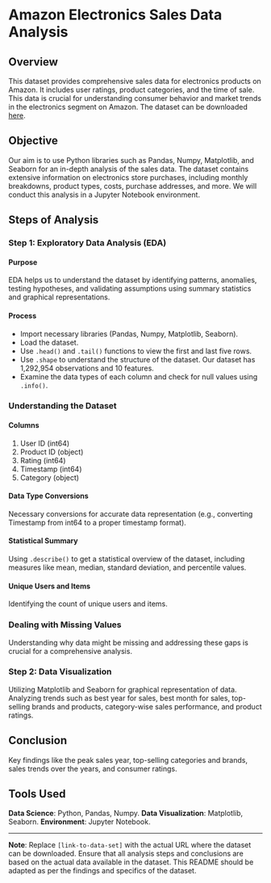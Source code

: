 # Amazon Electronics Sales Data Analysis

## Overview
This dataset provides comprehensive sales data for electronics products on Amazon. It includes user ratings, product categories, and the time of sale. This data is crucial for understanding consumer behavior and market trends in the electronics segment on Amazon. The dataset can be downloaded [here](link-to-data-set).

## Objective
Our aim is to use Python libraries such as Pandas, Numpy, Matplotlib, and Seaborn for an in-depth analysis of the sales data. The dataset contains extensive information on electronics store purchases, including monthly breakdowns, product types, costs, purchase addresses, and more. We will conduct this analysis in a Jupyter Notebook environment.

## Steps of Analysis

### Step 1: Exploratory Data Analysis (EDA)
#### Purpose
EDA helps us to understand the dataset by identifying patterns, anomalies, testing hypotheses, and validating assumptions using summary statistics and graphical representations.
#### Process
- Import necessary libraries (Pandas, Numpy, Matplotlib, Seaborn).
- Load the dataset.
- Use `.head()` and `.tail()` functions to view the first and last five rows.
- Use `.shape` to understand the structure of the dataset. Our dataset has 1,292,954 observations and 10 features.
- Examine the data types of each column and check for null values using `.info()`.

### Understanding the Dataset
#### Columns
1. User ID (int64)
2. Product ID (object)
3. Rating (int64)
4. Timestamp (int64)
5. Category (object)
#### Data Type Conversions
Necessary conversions for accurate data representation (e.g., converting Timestamp from int64 to a proper timestamp format).
#### Statistical Summary
Using `.describe()` to get a statistical overview of the dataset, including measures like mean, median, standard deviation, and percentile values.
#### Unique Users and Items
Identifying the count of unique users and items.

### Dealing with Missing Values
Understanding why data might be missing and addressing these gaps is crucial for a comprehensive analysis.

### Step 2: Data Visualization
Utilizing Matplotlib and Seaborn for graphical representation of data. Analyzing trends such as best year for sales, best month for sales, top-selling brands and products, category-wise sales performance, and product ratings.

## Conclusion
Key findings like the peak sales year, top-selling categories and brands, sales trends over the years, and consumer ratings.

## Tools Used
**Data Science**: Python, Pandas, Numpy.
**Data Visualization**: Matplotlib, Seaborn.
**Environment**: Jupyter Notebook.

---

**Note**: Replace `[link-to-data-set]` with the actual URL where the dataset can be downloaded. Ensure that all analysis steps and conclusions are based on the actual data available in the dataset. This README should be adapted as per the findings and specifics of the dataset.
